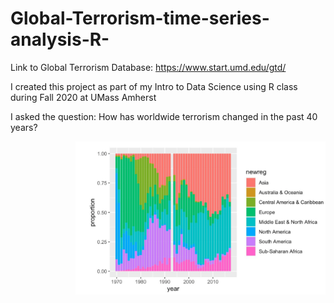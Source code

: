 # Global-Terrorism-time-series-analysis-R-

Link to Global Terrorism Database: https://www.start.umd.edu/gtd/

I created this project as part of my Intro to Data Science using R class during Fall 2020 at UMass Amherst

I asked the question: How has worldwide terrorism changed in the past 40 years?

<img align="right" alt="Coding" width="400" src="/Graphs/Screen Shot 2022-12-15 at 8.12.51 AM.png">
